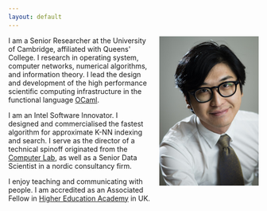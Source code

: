 ```yaml
---
layout: default
---
```


<img src="/images/liang.jpg" style="float:right;width:200px;margin-left:20px">

I am a Senior Researcher at the University of Cambridge, affiliated with Queens' College. I research in operating system, computer networks, numerical algorithms, and information theory. I lead the design and development of the high performance scientific computing infrastructure in the functional language [OCaml](http://ocaml.xyz).

I am an Intel Software Innovator. I designed and commercialised the fastest algorithm for approximate K-NN indexing and search. I serve as the director of a technical spinoff originated from the [Computer Lab](http://www.cl.cam.ac.uk/), as well as a Senior Data Scientist in a nordic consultancy firm.

I enjoy teaching and communicating with people. I am accredited as an Associated Fellow in [Higher Education Academy](https://www.heacademy.ac.uk/) in UK.
